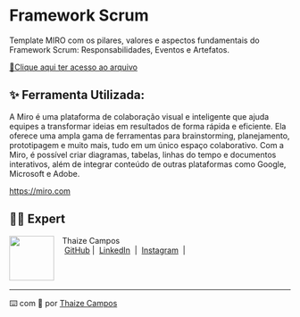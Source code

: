 # Framework Scrum
Template MIRO com os pilares, valores e aspectos fundamentais do Framework Scrum: Responsabilidades, Eventos e Artefatos. 

<a href="output/TO DO SCRUM.pdf" title="Read PDF"> 📕Clique aqui ter acesso ao arquivo</a>

## ✨ Ferramenta Utilizada:

A Miro é uma plataforma de colaboração visual e inteligente que ajuda equipes a transformar ideias em resultados de forma rápida e eficiente. Ela oferece uma ampla gama de ferramentas para brainstorming, planejamento, prototipagem e muito mais, tudo em um único espaço colaborativo. Com a Miro, é possível criar diagramas, tabelas, linhas do tempo e documentos interativos, além de integrar conteúdo de outras plataformas como Google, Microsoft e Adobe. 

https://miro.com

## 👨‍💻 Expert

<p>
    <img 
      align=left 
      margin=10 
      width=80 
      src="https://avatars.githubusercontent.com/u/189490122?v=4"
    />
    <p>&nbsp&nbsp&nbspThaize Campos<br>
    &nbsp&nbsp&nbsp
    <a href="https://github.com/Thaizebmc/">
    GitHub</a>&nbsp;|&nbsp;
    <a href="https://www.linkedin.com/in/thaize-barbosa-mendes-campos-63b47427a/">LinkedIn</a>
&nbsp;|&nbsp;
    <a href="https://www.instagram.com/camposthaize/">
    Instagram</a>
&nbsp;|&nbsp;</p>
</p>
<br/><br/>
<p>

---

⌨️ com 💜 por [Thaize Campos](https://github.com/Thaizebmc/)

